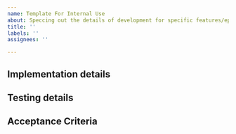 ```yaml
---
name: Template For Internal Use
about: Speccing out the details of development for specific features/epics
title: ''
labels: ''
assignees: ''

---
```


<!--- Provide a general summary of the issue in the Title above -->

## Implementation details
<!-- Enter description of implementation that may help dev team  -->

## Testing details
<!-- Enter description of special test-cases-->

## Acceptance Criteria
<!-- Enter the conditions of satisfaction here. That is, the conditions that will satisfy the user/persona that the goal/benefit/value has been achieved -->
